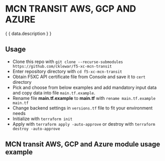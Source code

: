 # MCN TRANSIT AWS, GCP AND AZURE

  { { data.description } }

## Usage

- Clone this repo with `git clone --recurse-submodules https://github.com/cklewar/f5-xc-mcn-transit`
- Enter repository directory with `cd f5-xc-mcn-transit`
- Obtain F5XC API certificate file from Console and save it to `cert` directory
- Pick and choose from below examples and add mandatory input data and copy data into file `main.tf.example`.
- Rename file __main.tf.example__ to __main.tf__ with `rename main.tf.example main.tf`
- Change backend settings in `versions.tf` file to fit your environment needs
- Initialize with `terraform init`
- Apply with `terraform apply -auto-approve` or destroy with `terraform destroy -auto-approve`

## MCN transit AWS, GCP and Azure module usage example
  
  ````hcl
  ````